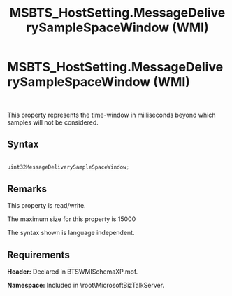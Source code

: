 ﻿---
title: MSBTS_HostSetting.MessageDeliverySampleSpaceWindow (WMI)
TOCTitle: MSBTS_HostSetting.MessageDeliverySampleSpaceWindow (WMI)
ms:assetid: 42ff0faa-3152-4aa8-b74f-3d8249057d69
ms:mtpsurl: https://msdn.microsoft.com/en-us/library/Aa559813(v=BTS.80)
ms:contentKeyID: 51527636
ms.date: 08/30/2017
mtps_version: v=BTS.80
---

# MSBTS\_HostSetting.MessageDeliverySampleSpaceWindow (WMI)

 

This property represents the time-window in milliseconds beyond which samples will not be considered.

## Syntax

```C#
  
uint32MessageDeliverySampleSpaceWindow;  
```

## Remarks

This property is read/write.

The maximum size for this property is 15000

The syntax shown is language independent.

## Requirements

**Header:** Declared in BTSWMISchemaXP.mof.

**Namespace:** Included in \\root\\MicrosoftBizTalkServer.

